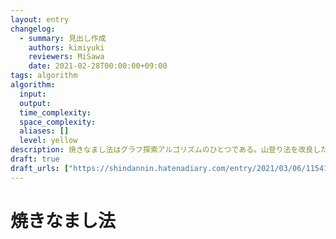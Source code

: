 ```yaml
---
layout: entry
changelog:
  - summary: 見出し作成
    authors: kimiyuki
    reviewers: MiSawa
    date: 2021-02-28T00:00:00+09:00
tags: algorithm
algorithm:
  input:
  output:
  time_complexity:
  space_complexity:
  aliases: []
  level: yellow
description: 焼きなまし法はグラフ探索アルゴリズムのひとつである。山登り法を改良したものであり、評価値が悪化する場合であっても、評価値の変化量と実行開始からの経過時刻などの関数として定まる確率に従ってランダムにそのような遷移を行う。これには局所最適解から抜け出す効果がある。ビームサーチと並んで、ヒューリスティックコンテストで頻繁に利用されるアルゴリズムである。
draft: true
draft_urls: ["https://shindannin.hatenadiary.com/entry/2021/03/06/115415", "https://qiita.com/tsukammo/items/b410f3202372fe87c919"]
---
```


# 焼きなまし法
